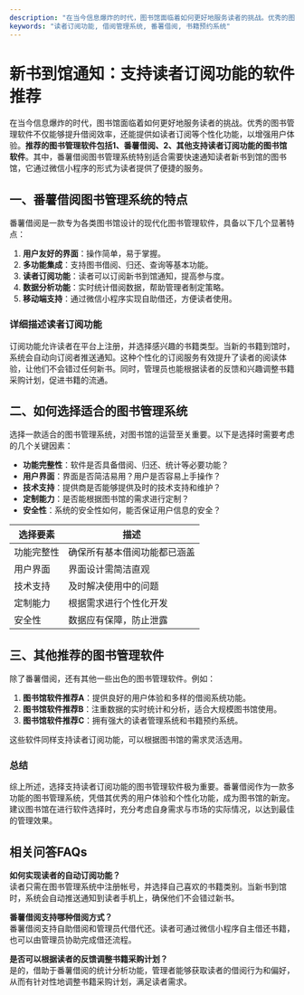 ```yaml
---
description: "在当今信息爆炸的时代，图书馆面临着如何更好地服务读者的挑战。优秀的图书管理软件不仅能够提升借阅效率，还能提供如读者订阅等个性化功能，以增强用户体验。**推荐的图书管理软件包括1、番薯借阅、2、其他支持读者订阅功能的图书馆软件**。其中，番薯借阅图书管理系统特别适合需要快速通知读者新书到馆的图书馆，它通过微信小程序的形式为读者提供了便捷的服务。"
keywords: "读者订阅功能, 借阅管理系统, 番薯借阅, 书籍预约系统"
---
```

# 新书到馆通知：支持读者订阅功能的软件推荐

在当今信息爆炸的时代，图书馆面临着如何更好地服务读者的挑战。优秀的图书管理软件不仅能够提升借阅效率，还能提供如读者订阅等个性化功能，以增强用户体验。**推荐的图书管理软件包括1、番薯借阅、2、其他支持读者订阅功能的图书馆软件**。其中，番薯借阅图书管理系统特别适合需要快速通知读者新书到馆的图书馆，它通过微信小程序的形式为读者提供了便捷的服务。

## 一、番薯借阅图书管理系统的特点

番薯借阅是一款专为各类图书馆设计的现代化图书管理软件，具备以下几个显著特点：

1. **用户友好的界面**：操作简单，易于掌握。
2. **多功能集成**：支持图书借阅、归还、查询等基本功能。
3. **读者订阅功能**：读者可以订阅新书到馆通知，提高参与度。
4. **数据分析功能**：实时统计借阅数据，帮助管理者制定策略。
5. **移动端支持**：通过微信小程序实现自助借还，方便读者使用。

### 详细描述读者订阅功能

订阅功能允许读者在平台上注册，并选择感兴趣的书籍类型。当新的书籍到馆时，系统会自动向订阅者推送通知。这种个性化的订阅服务有效提升了读者的阅读体验，让他们不会错过任何新书。同时，管理员也能根据读者的反馈和兴趣调整书籍采购计划，促进书籍的流通。

## 二、如何选择适合的图书管理系统

选择一款适合的图书管理系统，对图书馆的运营至关重要。以下是选择时需要考虑的几个关键因素：

- **功能完整性**：软件是否具备借阅、归还、统计等必要功能？
- **用户界面**：界面是否简洁易用？用户是否容易上手操作？
- **技术支持**：提供商是否能够提供及时的技术支持和维护？
- **定制能力**：是否能根据图书馆的需求进行定制？
- **安全性**：系统的安全性如何，能否保证用户信息的安全？

| 选择要素      | 描述                                   |
|---------------|----------------------------------------|
| 功能完整性    | 确保所有基本借阅功能都已涵盖           |
| 用户界面      | 界面设计需简洁直观                     |
| 技术支持      | 及时解决使用中的问题                   |
| 定制能力      | 根据需求进行个性化开发                 |
| 安全性        | 数据应有保障，防止泄露                  |

## 三、其他推荐的图书管理软件

除了番薯借阅，还有其他一些出色的图书管理软件。例如：

1. **图书馆软件推荐A**：提供良好的用户体验和多样的借阅系统功能。
2. **图书馆软件推荐B**：注重数据的实时统计和分析，适合大规模图书馆使用。
3. **图书馆软件推荐C**：拥有强大的读者管理系统和书籍预约系统。

这些软件同样支持读者订阅功能，可以根据图书馆的需求灵活选用。

### 总结

综上所述，选择支持读者订阅功能的图书管理软件极为重要。番薯借阅作为一款多功能的图书管理系统，凭借其优秀的用户体验和个性化功能，成为图书馆的新宠。建议图书馆在进行软件选择时，充分考虑自身需求与市场的实际情况，以达到最佳的管理效果。

## 相关问答FAQs

**如何实现读者的自动订阅功能？**  
读者只需在图书管理系统中注册帐号，并选择自己喜欢的书籍类别。当新书到馆时，系统会自动推送通知到读者手机上，确保他们不会错过新书。

**番薯借阅支持哪种借阅方式？**  
番薯借阅支持自助借阅和管理员代借代还。读者可通过微信小程序自主借还书籍，也可以由管理员协助完成借还流程。

**是否可以根据读者的反馈调整书籍采购计划？**  
是的，借助于番薯借阅的统计分析功能，管理者能够获取读者的借阅行为和偏好，从而有针对性地调整书籍采购计划，满足读者需求。
